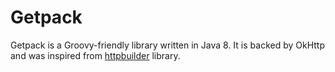 # Getpack


Getpack is a Groovy-friendly library written in Java 8. It is backed by OkHttp and was inspired from
[httpbuilder](https://github.com/jgritman/httpbuilder) library. 
